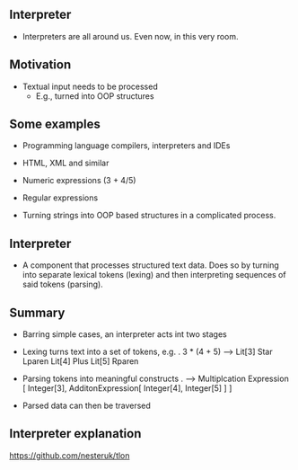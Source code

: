 ## Interpreter
- Interpreters are all around us. Even now, in this very room.

## Motivation
- Textual input needs to be processed
    - E.g., turned into OOP structures

## Some examples
  - Programming language compilers, interpreters and IDEs
  - HTML, XML and similar
  - Numeric expressions (3 + 4/5)
  - Regular expressions

- Turning strings into OOP based structures in a complicated process.

## Interpreter
- A component that processes structured text data. Does so by turning into
  separate lexical tokens (lexing) and then interpreting sequences of
  said tokens (parsing).

## Summary
- Barring simple cases, an interpreter acts int two stages

- Lexing turns text into a set of tokens, e.g.
    . 3 * (4 + 5) --> Lit[3] Star Lparen Lit[4] Plus Lit[5] Rparen

- Parsing tokens into meaningful constructs
    . --> Multiplcation Expression [
        Integer[3],
        AdditonExpression[
            Integer[4],
            Integer[5]
        ]
    ]

- Parsed data can then be traversed


## Interpreter explanation
https://github.com/nesteruk/tlon
